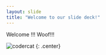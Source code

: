 ```yaml
---
layout: slide
title: "Welcome to our slide deck!"
---
```


Welcome !!! Woof!!!

![codercat](https://octodex.github.com/images/codercat.jpg)
{: .center}
